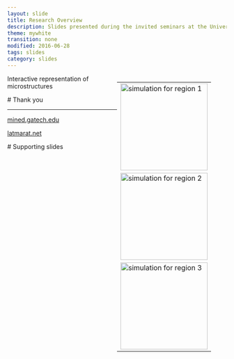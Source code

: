 ```yaml
---
layout: slide
title: Research Overview
description: Slides presented during the invited seminars at the University of Tokyo, NIMS (Japan), and LEM3 (France), June-July 2016.
theme: mywhite
transition: none
modified: 2016-06-28
tags: slides
category: slides
---
```


<section data-background="{{ site.url }}/images/2016-07-01-presentation/slides/Slide01.png" data-background-size="contain">
</section>

<section data-background="{{ site.url }}/images/2016-07-01-presentation/slides/Slide02.png" data-background-size="contain">
</section>

<section data-background="{{ site.url }}/images/2016-07-01-presentation/slides/Slide03.png" data-background-size="contain">
</section>

<section data-background="{{ site.url }}/images/2016-07-01-presentation/slides/Slide04.png" data-background-size="contain">
</section>

<section data-background="{{ site.url }}/images/2016-07-01-presentation/slides/Slide05.png" data-background-size="contain">
</section>

<section data-background="{{ site.url }}/images/2016-07-01-presentation/slides/Slide06.png" data-background-size="contain">
</section>

<section data-background="{{ site.url }}/images/2016-07-01-presentation/slides/Slide07.png" data-background-size="contain">
</section>

<section data-background="{{ site.url }}/images/2016-07-01-presentation/slides/Slide08.png" data-background-size="contain">
</section>

<section data-background="{{ site.url }}/images/2016-07-01-presentation/slides/Slide09.png" data-background-size="contain">
</section>

<section data-background="{{ site.url }}/images/2016-07-01-presentation/slides/Slide10.png" data-background-size="contain">
</section>

<section data-background="{{ site.url }}/images/2016-07-01-presentation/slides/Slide12.png" data-background-size="contain">
</section>

<section data-background="{{ site.url }}/images/2016-07-01-presentation/slides/Slide13.png" data-background-size="contain">
</section>

<section data-background="{{ site.url }}/images/2016-07-01-presentation/slides/Slide14.png" data-background-size="contain">
</section>

<section data-background="{{ site.url }}/images/2016-07-01-presentation/slides/Slide15.png" data-background-size="contain">
</section>

<section data-background="{{ site.url }}/images/2016-07-01-presentation/slides/Slide16.png" data-background-size="contain">

<div class="column" style="float:right; width: 50%">
<table>

<tr>
<td>
<img class="plain" src="{{ site.url }}/images/2016-07-01-presentation/img/tex-1.gif" height="200" alt="simulation for region 1"/>
</td>
</tr>

<tr>
<td>
<img class="plain" src="{{ site.url }}/images/2016-07-01-presentation/img/tex-2.gif" height="200" alt="simulation for region 2"/>
</td>
</tr>

<tr>

<td>
<img class="plain" src="{{ site.url }}/images/2016-07-01-presentation/img/tex-3.gif" height="200" alt="simulation for region 3"/>
</td>
</tr>

</table>
</div>

</section>

<section data-background="{{ site.url }}/images/2016-07-01-presentation/slides/Slide17.png" data-background-size="contain">
</section>

<style>.header6 header:after { content: "Decoupled FE + CPFE simuations"; }</style>
<section data-state="header6" data-background-video="{{ site.url }}/images/2016-07-01-presentation/img/ecap.webm" data-background-video-loop="true" data-background-size="contain">
</section>

<section data-background="{{ site.url }}/images/2016-07-01-presentation/slides/Slide19.png" data-background-size="contain">
</section>

<section data-background="{{ site.url }}/images/2016-07-01-presentation/slides/Slide20.png" data-background-size="contain">
</section>

<section data-background="{{ site.url }}/images/2016-07-01-presentation/slides/Slide21.png" data-background-size="contain">
</section>

<section data-background="{{ site.url }}/images/2016-07-01-presentation/slides/Slide22.png" data-background-size="contain">
</section>

<section data-background="{{ site.url }}/images/2016-07-01-presentation/slides/Slide23.png" data-background-size="contain">
</section>

<section data-background="{{ site.url }}/images/2016-07-01-presentation/slides/Slide24.png" data-background-size="contain">
</section>

<section data-background="{{ site.url }}/images/2016-07-01-presentation/slides/Slide25.png" data-background-size="contain">
</section>

<section data-background="{{ site.url }}/images/2016-07-01-presentation/slides/Slide26.png" data-background-size="contain">
</section>

<section data-background="{{ site.url }}/images/2016-07-01-presentation/slides/Slide27.png" data-background-size="contain">
</section>

<section data-background="{{ site.url }}/images/2016-07-01-presentation/slides/Slide28.png" data-background-size="contain">
</section>

<section data-background="{{ site.url }}/images/2016-07-01-presentation/slides/Slide29.png" data-background-size="contain">
</section>

<section data-background="{{ site.url }}/images/2016-07-01-presentation/slides/Slide30.png" data-background-size="contain">
</section>

<section data-background="{{ site.url }}/images/2016-07-01-presentation/slides/Slide31.png" data-background-size="contain">
</section>

<section data-background="{{ site.url }}/images/2016-07-01-presentation/slides/Slide32.png" data-background-size="contain">
</section>

<section data-background="{{ site.url }}/images/2016-07-01-presentation/slides/Slide33.png" data-background-size="contain">
</section>

<section data-background="{{ site.url }}/images/2016-07-01-presentation/slides/Slide34.png" data-background-size="contain">
</section>

<section data-background="{{ site.url }}/images/2016-07-01-presentation/slides/Slide35.png" data-background-size="contain">
</section>

<section data-background="{{ site.url }}/images/2016-07-01-presentation/slides/Slide36.png" data-background-size="contain">
</section>

<section data-background="{{ site.url }}/images/2016-07-01-presentation/slides/Slide37.png" data-background-size="contain">
</section>

<section data-background="{{ site.url }}/images/2016-07-01-presentation/slides/Slide38.png" data-background-size="contain">
</section>

<section data-background="{{ site.url }}/images/2016-07-01-presentation/slides/Slide39.png" data-background-size="contain">
</section>

<section data-background="{{ site.url }}/images/2016-07-01-presentation/slides/Slide40.png" data-background-size="contain">
</section>

<section data-background="{{ site.url }}/images/2016-07-01-presentation/slides/Slide41.png" data-background-size="contain">
</section>

<section data-background="{{ site.url }}/images/2016-07-01-presentation/slides/Slide42.png" data-background-size="contain">
</section>

<section data-background="{{ site.url }}/images/2016-07-01-presentation/slides/Slide43.png" data-background-size="contain">
</section>

<section data-background="{{ site.url }}/images/2016-07-01-presentation/slides/Slide44.png" data-background-size="contain">
</section>

<section data-background="{{ site.url }}/images/2016-07-01-presentation/slides/Slide45.png" data-background-size="contain">
</section>

<section data-background="{{ site.url }}/images/2016-07-01-presentation/slides/Slide46.png" data-background-size="contain">
</section>

<section data-background="{{ site.url }}/images/2016-07-01-presentation/slides/Slide47.png" data-background-size="contain">
</section>

<section data-background="{{ site.url }}/images/2016-07-01-presentation/slides/Slide48.png" data-background-size="contain">
</section>

<section data-background="{{ site.url }}/images/2016-07-01-presentation/slides/Slide49.png" data-background-size="contain">
</section>

<section data-background="{{ site.url }}/images/2016-07-01-presentation/slides/Slide50.png" data-background-size="contain">
</section>

<section data-background="{{ site.url }}/images/2016-07-01-presentation/slides/Slide51.png" data-background-size="contain">
</section>

<section data-background="{{ site.url }}/images/2016-07-01-presentation/slides/Slide52.png" data-background-size="contain">
</section>

<section data-background="{{ site.url }}/images/2016-07-01-presentation/slides/Slide53.png" data-background-size="contain">
</section>

<section data-background="{{ site.url }}/images/2016-07-01-presentation/slides/Slide54.png" data-background-size="contain">
</section>

<section>

Interactive representation of microstructures

<style>
.axis path,
.axis line {
fill: none;
stroke: black;
shape-rendering: crispEdges;
}
.axis text {
font-family: sans-serif;
font-size: 11px;
}

</style>

<script src="http://d3js.org/d3.v3.min.js"></script>
<script src="{{ site.url }}/images/2016-07-01-presentation/scripts.js" type="text/javascript"></script>
<div class="column" style="float:left; width: 50%" id="left"></div>
<div class="column" style="float:right; width: 50%" id="right"></div>
<div id="author"></div>
<div id="link"></div>

<script>

d3.json('{{ site.url }}/images/2016-07-01-presentation/data/ldr.json',function(error, json) {
  if (error) return console.warn(error);
  data = json
  plotLDR(data);
})
</script>
</section>

<section data-background="{{ site.url }}/images/2016-07-01-presentation/slides/Slide55.png" data-background-size="contain">
</section>

<section data-background="{{ site.url }}/images/2016-07-01-presentation/slides/Slide56.png" data-background-size="contain">
</section>

<section data-background="{{ site.url }}/images/2016-07-01-presentation/slides/Slide57.png" data-background-size="contain">
</section>

<section data-background="{{ site.url }}/images/2016-07-01-presentation/slides/Slide58.png" data-background-size="contain">
</section>

<section data-markdown>
# Thank you

-------
[mined.gatech.edu](http://mined.gatech.edu)

[latmarat.net](http://latmarat.net)
</section>

<section data-markdown>
# Supporting slides
</section>

<section data-background="{{ site.url }}/images/2016-07-01-presentation/slides/Slide59.png" data-background-size="contain">
</section>
